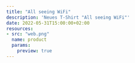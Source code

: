 ```yaml
---
title: "All seeing WiFi"
description: 'Neues T-Shirt "All seeing WiFi"'
date: 2022-05-31T15:00:00+02:00
resources:
- src: "web.png"
  name: product
  params:
    preview: true
---
```

